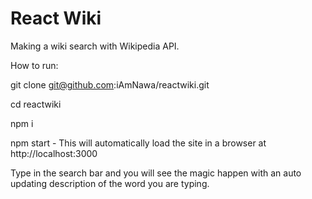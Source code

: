 # React Wiki

Making a wiki search with Wikipedia API.

How to run:

git clone git@github.com:iAmNawa/reactwiki.git

cd reactwiki

npm i

npm start - This will automatically load the site in a browser at http://localhost:3000

Type in the search bar and you will see the magic happen with an auto updating description of the word you are typing.

